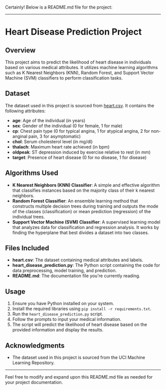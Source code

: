 Certainly! Below is a README.md file for the project:

---

# Heart Disease Prediction Project

## Overview
This project aims to predict the likelihood of heart disease in individuals based on various medical attributes. It utilizes machine learning algorithms such as K Nearest Neighbors (KNN), Random Forest, and Support Vector Machine (SVM) classifiers to perform classification tasks.

## Dataset
The dataset used in this project is sourced from [heart.csv](heart.csv). It contains the following attributes:

- **age**: Age of the individual (in years)
- **sex**: Gender of the individual (0 for female, 1 for male)
- **cp**: Chest pain type (0 for typical angina, 1 for atypical angina, 2 for non-anginal pain, 3 for asymptomatic)
- **chol**: Serum cholesterol level (in mg/dl)
- **thalach**: Maximum heart rate achieved (in bpm)
- **oldpeak**: ST depression induced by exercise relative to rest (in mm)
- **target**: Presence of heart disease (0 for no disease, 1 for disease)

## Algorithms Used
- **K Nearest Neighbors (KNN) Classifier**: A simple and effective algorithm that classifies instances based on the majority class of their k nearest neighbors.
- **Random Forest Classifier**: An ensemble learning method that constructs multiple decision trees during training and outputs the mode of the classes (classification) or mean prediction (regression) of the individual trees.
- **Support Vector Machine (SVM) Classifier**: A supervised learning model that analyzes data for classification and regression analysis. It works by finding the hyperplane that best divides a dataset into two classes.

## Files Included
- **heart.csv**: The dataset containing medical attributes and labels.
- **heart_disease_prediction.py**: The Python script containing the code for data preprocessing, model training, and prediction.
- **README.md**: The documentation file you're currently reading.

## Usage
1. Ensure you have Python installed on your system.
2. Install the required libraries using `pip install -r requirements.txt`.
3. Run the `heart_disease_prediction.py` script.
4. Follow the prompts to input your medical information.
5. The script will predict the likelihood of heart disease based on the provided information and display the results.

## Acknowledgments
- The dataset used in this project is sourced from the UCI Machine Learning Repository.

---

Feel free to modify and expand upon this README.md file as needed for your project documentation.
